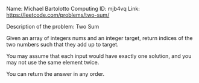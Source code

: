 Name: Michael Bartolotto
Computing ID: mjb4vq
Link: https://leetcode.com/problems/two-sum/

Description of the problem:
Two Sum

Given an array of integers nums and an integer target, return indices of the two numbers such that they add up to target.

You may assume that each input would have exactly one solution, and you may not use the same element twice.

You can return the answer in any order.
